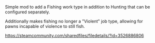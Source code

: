 Simple mod to add a Fishing work type in addition to Hunting that can be configured separately.

Additionally makes fishing no longer a "Violent" job type, allowing for pawns incapable of violence to still fish.

https://steamcommunity.com/sharedfiles/filedetails/?id=3526886806